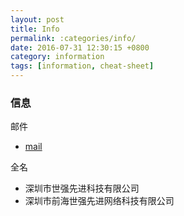 ```yaml
---
layout: post
title: Info
permalink: :categories/info/
date: 2016-07-31 12:30:15 +0800
category: information
tags: [information, cheat-sheet]
---
```


### 信息

邮件

* [mail](https://mail.sekorm.com/owa/#path=/mail)

全名

* 深圳市世强先进科技有限公司
* 深圳市前海世强先进网络科技有限公司
